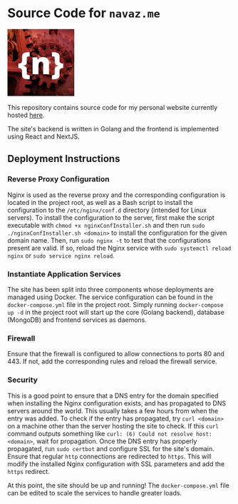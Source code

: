 # Source Code for `navaz.me`

<img src="frontend/public/raw/favicon.png" height=150/>

This repository contains source code for my personal website currently
hosted [here](https://navaz.me).

The site's backend is written in Golang and the frontend is implemented using
React and NextJS.

## Deployment Instructions

### Reverse Proxy Configuration 

Nginx is used as the reverse proxy and the corresponding configuration is located
in the project root, as well as a Bash script to install the configuration to the
`/etc/nginx/conf.d` directory (intended for Linux servers). To install the 
configuration to the server, first make the script executable with
`chmod +x nginxConfInstaller.sh` and then run `sudo ./nginxConfInstaller.sh <domain>` 
to install the configuration for the given domain name. Then, run `sudo nginx -t` to
test that the configurations present are valid. If so, reload the Nginx service with
`sudo systemctl reload nginx` or `sudo service nginx reload`.

### Instantiate Application Services

The site has been split into three components whose deployments are managed
using Docker. The service configuration can be found in the `docker-compose.yml`
file in the project root. Simply running `docker-compose up -d` in the project
root will start up the core (Golang backend), database (MongoDB) and frontend
services as daemons.

### Firewall

Ensure that the firewall is configured to allow connections to ports 80 and 443.
If not, add the corresponding rules and reload the firewall service.

### Security

This is a good point to ensure that a DNS entry for the domain specified when
installing the Nginx configuration exists, and has propagated to DNS servers
around the world. This usually takes a few hours from when the entry was added.
To check if the entry has propagated, try `curl <domain>` on a machine other than
the server hosting the site to check. If this `curl` command outputs something like
`curl: (6) Could not resolve host: <domain>`, wait for propagation.
Once the DNS entry has properly propagated, run `sudo certbot` and configure SSL
for the site's domain. Ensure that regular `http` connections are redirected to
`https`. This will modify the installed Nginx configuration with SSL parameters and
add the `https` redirect.

At this point, the site should be up and running! The `docker-compose.yml` file can
be edited to scale the services to handle greater loads.
